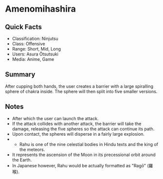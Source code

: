 # Amenomihashira

## Quick Facts
- Classification: Ninjutsu
- Class: Offensive
- Range: Short, Mid, Long
- Users: Asura Ōtsutsuki
- Media: Anime, Game

## Summary
After cupping both hands, the user creates a barrier with a large spiralling sphere of chakra inside. The sphere will then split into five smaller versions.

## Notes
- After which the user can launch the attack.
- If the attack collides with another attack, the barrier will take the damage, releasing the five spheres so the attack can continue its path.
- Upon contact, the spheres will disperse in a fairly large explosion.
- * Rahu is one of the nine celestial bodies in Hindu texts and the king of the meteors.
- It represents the ascension of the Moon in its precessional orbit around the Earth.
- In Japanese however, Rahu would be actually formatted as "Ragō" (羅喉).
